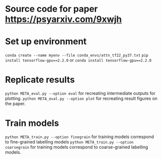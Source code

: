 # Source code for paper <A Deep Learning Account of How Language Affects Thought> https://psyarxiv.com/9xwjh
  

# Set up environment
`conda create --name myenv --file conda_envs/attn_tf22_py37.txt` 
`pip install tensorflow-gpu==2.2.0` or `conda install tensorflow-gpu==2.2.0`

 
# Replicate results
`python META_eval.py --option eval` for recreating intermediate outputs for plotting.
`python META_eval.py --option plot` for recreating result figures on the paper.


# Train models
`python META_train.py --option finegrain` for training models correspond to fine-grained labelling models
`python META_train.py --option coarsegrain` for training models correspond to coarse-grained labelling models.

